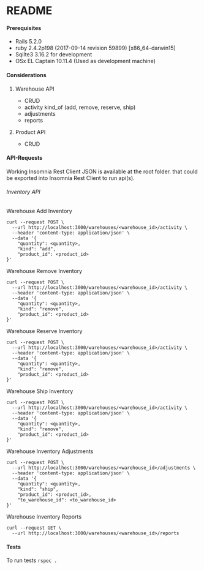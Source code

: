 # README

#### Prerequisites

 * Rails 5.2.0
 * ruby 2.4.2p198 (2017-09-14 revision 59899) [x86_64-darwin15]
 * Sqilte3 3.16.2 for development
 * OSx EL Captain 10.11.4 (Used as development machine)


#### Considerations

1. Warehouse API 
    * CRUD
    * activity kind_of (add, remove, reserve, ship)
    * adjustments
    * reports

2. Product API 
    * CRUD


#### API-Requests 

Working Insomnia Rest Client JSON is available at the root folder. that could be exported into Insomnia Rest Client to run api(s).

###### Inventory API

Warehouse Add Inventory

```CURL
curl --request POST \
  --url http://localhost:3000/warehouses/<warehouse_id>/activity \
  --header 'content-type: application/json' \
  --data '{
	"quantity": <quantity>, 
	"kind": "add", 
	"product_id": <product_id>
}'
```

Warehouse Remove Inventory

```CURL
curl --request POST \
  --url http://localhost:3000/warehouses/<warehouse_id>/activity \
  --header 'content-type: application/json' \
  --data '{
	"quantity": <quantity>, 
	"kind": "remove", 
	"product_id": <product_id>
}'
```

Warehouse Reserve Inventory

```CURL
curl --request POST \
  --url http://localhost:3000/warehouses/<warehouse_id>/activity \
  --header 'content-type: application/json' \
  --data '{
	"quantity": <quantity>, 
	"kind": "remove", 
	"product_id": <product_id>
}'
```

Warehouse Ship Inventory

```CURL
curl --request POST \
  --url http://localhost:3000/warehouses/<warehouse_id>/activity \
  --header 'content-type: application/json' \
  --data '{
	"quantity": <quantity>, 
	"kind": "remove", 
	"product_id": <product_id>
}'
```

Warehouse Inventory Adjustments

```CURL
curl --request POST \
  --url http://localhost:3000/warehouses/<warehouse_id>/adjustments \
  --header 'content-type: application/json' \
  --data '{
	"quantity": <quantity>, 
	"kind": "ship", 
	"product_id": <product_id>,
	"to_warehouse_id": <to_warehouse_id>
}'
```

Warehouse Inventory Reports

```CURL
curl --request GET \
  --url http://localhost:3000/warehouses/<warehouse_id>/reports
```

#### Tests 

To run tests `rspec .`  
